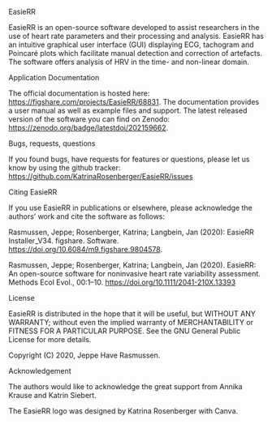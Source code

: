 EasieRR

EasieRR is an open-source software developed to assist researchers in the use of heart rate parameters and their processing and analysis. 
EasieRR has an intuitive graphical user interface (GUI) displaying ECG, tachogram and Poincaré plots which facilitate manual detection and correction of artefacts.
The software offers analysis of HRV in the time- and non-linear domain.


Application Documentation

The official documentation is hosted here: https://figshare.com/projects/EasieRR/68831.
The documentation provides a user manual as well as example files and support.
The latest released version of the software you can find on Zenodo: https://zenodo.org/badge/latestdoi/202159662.

Bugs, requests, questions

If you found bugs, have requests for features or questions, please let us know by using the github tracker: https://github.com/KatrinaRosenberger/EasieRR/issues

Citing EasieRR

If you use EasieRR in publications or elsewhere, please acknowledge the authors’ work and cite the software as follows: 

Rasmussen, Jeppe; Rosenberger, Katrina; Langbein, Jan (2020): EasieRR Installer_V34. figshare. Software. https://doi.org/10.6084/m9.figshare.9804578.

Rasmussen, Jeppe; Rosenberger, Katrina; Langbein, Jan (2020). EasieRR: An open-source software for noninvasive heart rate variability assessment. Methods Ecol Evol., 00:1–10. https://doi.org/10.1111/2041-210X.13393

License

EasieRR is distributed in the hope that it will be useful, but WITHOUT ANY WARRANTY; without even the implied warranty of MERCHANTABILITY or FITNESS FOR A PARTICULAR PURPOSE. See the GNU General Public License for more details.

Copyright (C) 2020, Jeppe Have Rasmussen.

Acknowledgement

The authors would like to acknowledge the great support from Annika Krause and Katrin Siebert.

The EasieRR logo was designed by Katrina Rosenberger with Canva.
